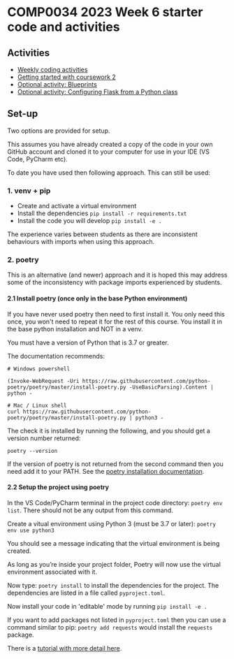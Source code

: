 # COMP0034 2023 Week 6 starter code and activities

## Activities

- [Weekly coding activities](/activities/activities.md)
- [Getting started with coursework 2](/activities/coursework_getting_started.md)
- [Optional activity: Blueprints](/activities/blueprints.md)
- [Optional activity: Configuring Flask from a Python class](/activities/configuration.md)

## Set-up

Two options are provided for setup.

This assumes you have already created a copy of the code in your own GitHub account and cloned it to your computer for use in your IDE (VS Code, PyCharm etc).

To date you have used then following approach. This can still be used:

### 1. venv + pip

- Create and activate a virtual environment
- Install the dependencies `pip install -r requirements.txt`
- Install the code you will develop `pip install -e .`

The experience varies between students as there are inconsistent behaviours with imports when using this approach.

### 2. poetry

This is an alternative (and newer) approach and it is hoped this may address some of the inconsistency with package imports experienced by students.

#### 2.1 Install poetry (once only in the base Python environment)

If you have never used poetry then need to first install it. You only need this once, you won't need to repeat it for the rest of this course. You install it in the base python installation and NOT in a venv.

You must have a version of Python that is 3.7 or greater.

The documentation recommends:

```
# Windows powershell

(Invoke-WebRequest -Uri https://raw.githubusercontent.com/python-poetry/poetry/master/install-poetry.py -UseBasicParsing).Content | python -

# Mac / Linux shell
curl https://raw.githubusercontent.com/python-poetry/poetry/master/install-poetry.py | python3 -
```

The check it is installed by running the following, and you should get a version number returned:

```
poetry --version
```

If the version of poetry is not returned from the second command then you need add it to your PATH. See the [poetry installation documentation](https://python-poetry.org/docs/#installing-with-pipx).

#### 2.2 Setup the project using poetry

In the VS Code/PyCharm terminal in the project code directory: `poetry env list`. There should not be any output from this command.

Create a vitual environment using Python 3 (must be 3.7 or later): `poetry env use python3`

You should see a message indicating that the virtual environment is being created.

As long as you’re inside your project folder, Poetry will now use the virtual environment associated with it.

Now type: `poetry install` to install the dependencies for the project. The dependencies are listed in a file called `pyproject.toml`.

Now install your code in 'editable' mode by running `pip install -e .`

If you want to add packages not listed in `pyproject.toml` then you can use a command similar to pip: `poetry add requests` would install the `requests` package.

There is a [tutorial with more detail here](https://realpython.com/dependency-management-python-poetry/).
